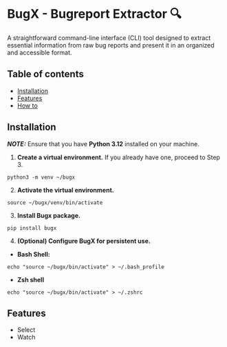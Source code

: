 
# BugX - Bugreport Extractor 🔍

A straightforward command-line interface (CLI) tool designed to extract essential information from raw bug reports and present it in an organized and accessible format.


## Table of contents

 - [Installation](#Installation)
 - [Features](#Features)
 - [How to](src/bugx#bugx) 

## Installation

**_NOTE:_** Ensure that you have **Python 3.12** installed on your machine.


1. **Create a virtual environment.** If you already have one, proceed to Step 3.

```console
python3 -m venv ~/bugx
```
2. **Activate the virtual environment.**

```console
source ~/bugx/venv/bin/activate
```
3. **Install Bugx package.**
```console
pip install bugx
```
4. **(Optional) Configure BugX for persistent use.**

 - **Bash Shell:**

```console
echo "source ~/bugx/bin/activate" > ~/.bash_profile
```
- **Zsh shell**
```console
echo "source ~/bugx/bin/activate" > ~/.zshrc
```
## Features

- Select
- Watch
